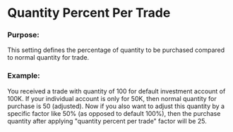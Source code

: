 # Quantity Percent Per Trade


### Purpose: 
This setting defines the percentage of quantity to be purchased compared to normal quantity for trade.

### Example: 
You received a trade with quantity of 100 for default investment account of 100K. If your individual account is only for 50K, then normal quantity for purchase is 50 (adjusted). Now if you also want to adjust this quantity by a specific factor like 50% (as opposed to default 100%), then the purchase quantity after applying "quantity percent per trade" factor will be 25. 
